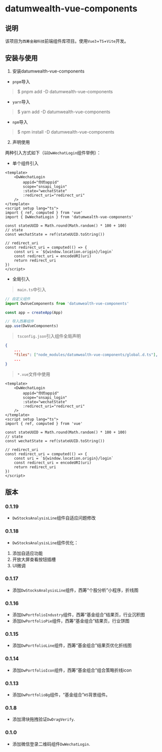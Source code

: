 <!--
 * @Author: matiastang
 * @Date: 2021-12-13 10:12:56
 * @LastEditors: matiastang
 * @LastEditTime: 2022-01-19 17:59:45
 * @FilePath: /dw-vue-components/README.md
 * @Description: datumwealth-vue-components
-->
# datumwealth-vue-components

## 说明

该项目为`西筹金融科技`前端组件库项目。使用`Vue3`+`TS`+`Vite`开发。

## 安装与使用

1. 安装datumwealth-vue-components

* `pnpm`导入
> $ pnpm add -D datumwealth-vue-components
* `yarn`导入
> $ yarn add -D datumwealth-vue-components
* `npm`导入
> $ npm install -D datumwealth-vue-components

2. 声明使用

两种引入方式如下（以`DwWechatLogin`组件举例）：
* 单个组件引入
```vue
<template>
    <DwWechatLogin
        appid="你的appid"
        scope="snsapi_login"
        :state="wechatState"
        :redirect_uri="redirect_uri"
    />
</template>
<script setup lang="ts">
import { ref, computed } from 'vue'
import { DwWechatLogin } from 'datumwealth-vue-components'

const stateUUID = Math.round(Math.random() * 100 + 100)
// state
const wechatState = ref(stateUUID.toString())

// redirect_uri
const redirect_uri = computed(() => {
    const uri = `${window.location.origin}/login`
    const redirect_uri = encodeURI(uri)
    return redirect_uri
})
</script>
```

* 全局引入
> `main.ts`中引入
```ts
// 自定义组件
import DwVueComponents from 'datumwealth-vue-components'

const app = createApp(App)

// 导入西筹组件
app.use(DwVueComponents)
```
> `tsconfig.json`引入组件全局声明
```json
{
    ...
    "files": ["node_modules/datumwealth-vue-components/global.d.ts"],
    ...
}
```
> `*.vue`文件中使用
```vue
<template>
    <DwWechatLogin
        appid="你的appid"
        scope="snsapi_login"
        :state="wechatState"
        :redirect_uri="redirect_uri"
    />
</template>
<script setup lang="ts">
import { ref, computed } from 'vue'

const stateUUID = Math.round(Math.random() * 100 + 100)
// state
const wechatState = ref(stateUUID.toString())

// redirect_uri
const redirect_uri = computed(() => {
    const uri = `${window.location.origin}/login`
    const redirect_uri = encodeURI(uri)
    return redirect_uri
})
</script>
```

## 版本

### 0.1.19

* `DwStocksAnalysisLine`组件自适应问题修改

### 0.1.18

* `DwStocksAnalysisLine`组件优化：

1. 添加自适应功能
2. 开放大屏查看按钮插槽
3. UI微调

### 0.1.17

* 添加`DwStocksAnalysisLine`组件，西筹“个股分析”小程序，折线图

### 0.1.16

* 添加`DwPortfolioIndustry`组件，西筹“基金组合”结果页，行业沉积图
* 添加`DwPortfolioPie`组件，西筹“基金组合”结果页，行业饼图

### 0.1.15

* 添加`DwPortfolioLine`组件，西筹“基金组合”结果页优化折线图

### 0.1.14

* 添加`DwPortfolioIcon`组件，西筹“基金组合”组合策略折线icon

### 0.1.13

* 添加`DwPortfolioBg`组件，“基金组合”`H5`背景组件。
  
### 0.1.8

* 添加滑块拖拽验证`DwDragVerify`.

### 0.1.0

* 添加微信登录二维码组件`DwWechatLogin`.